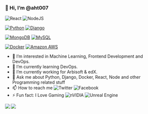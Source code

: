 ### 👋 Hi, I’m @aht007

![React](https://img.shields.io/badge/react-%2320232a.svg?style=for-the-badge&logo=react&logoColor=%2361DAFB&link=https://github.com/aht007/)
![NodeJS](https://img.shields.io/badge/node.js-6DA55F?style=for-the-badge&logo=node.js&logoColor=white&link=https://github.com/aht007/)

[![Python](https://img.shields.io/badge/-Python-black?style=flat-square&logo=python&logoColor=white&link=https://github.com/aht007/)](https://github.com/aht007/) 
[![Django](https://img.shields.io/badge/-Django-black?style=flat-square&logo=django&link=https://github.com/aht007/)](https://github.com/aht007/) 

[![MongoDB](https://img.shields.io/badge/-MongoDB-black?style=flat-square&logo=mongodb&link=https://github.com/aht007/)](https://github.com/aht007/) 
[![MySQL](https://img.shields.io/badge/-MySQL-black?style=flat-square&logo=mysql&link=https://github.com/aht007/)](https://github.com/aht007/) 

[![Docker](https://img.shields.io/badge/-Docker-black?style=flat-square&logo=docker&link=https://github.com/aht007/)](https://github.com/aht007/) 
[![Amazon AWS](https://img.shields.io/badge/Amazon%20AWS-232F3E?style=flat-square&logo=amazon-aws&link=https://github.com/aht007/)](https://github.com/aht007/) 


- 👀 I’m interested in Machine Learning, Frontend Development and DevOps.
- 🌱 I’m currently learning DevOps.
- 🔭 I’m currently working for Arbisoft & edX.
- 💬 Ask me about Python, Django, Docker, React, Node and other Programming related stuff
- 📫 How to reach me ![Twitter](https://img.shields.io/badge/%3Ciht_malik%3E-%231DA1F2.svg?style=for-the-badge&logo=Twitter&logoColor=white&&link=https://twitter.com/iht_malik/) ![Facebook](https://img.shields.io/badge/Facebook-%231877F2.svg?style=for-the-badge&logo=Facebook&logoColor=white&link=https://facebook.com/mohammadahtasham.hassan/)
- ⚡ Fun fact: I Love Gaming ![nVIDIA](https://img.shields.io/badge/nVIDIA-%2376B900.svg?style=for-the-badge&logo=nVIDIA&logoColor=white) ![Unreal Engine](https://img.shields.io/badge/unrealengine-%23313131.svg?style=for-the-badge&logo=unrealengine&logoColor=white)

<img align="left" src="https://github-readme-stats.vercel.app/api?username=aht007&custom_title=My GitHub Stats&show_icons=true&theme=dark&count_private=true&include_all_commits=true" />

<img align="left" src="https://github-readme-stats.vercel.app/api/top-langs/?username=aht007&langs_count=5" />



<!---
aht007/aht007 is a ✨ special ✨ repository because its `README.md` (this file) appears on your GitHub profile.
You can click the Preview link to take a look at your changes.
--->
